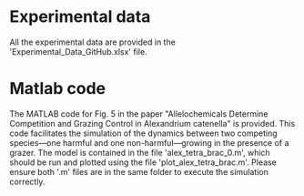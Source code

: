 # Experimental data
All the experimental data are provided in the 'Experimental_Data_GitHub.xlsx' file.
# Matlab code
The MATLAB code for Fig. 5 in the paper "Allelochemicals Determine Competition and Grazing Control in Alexandrium catenella" is provided. This code facilitates the simulation of the dynamics between two competing species—one harmful and one non-harmful—growing in the presence of a grazer. The model is contained in the file 'alex_tetra_brac_0.m', which should be run and plotted using the file 'plot_alex_tetra_brac.m'. Please ensure both '.m' files are in the same folder to execute the simulation correctly.
